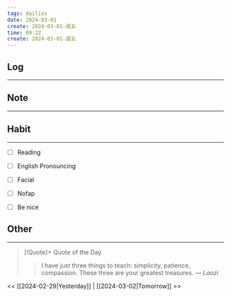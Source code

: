 ```yaml
---
tags: dailies  
date: 2024-03-01
create: 2024-03-01-週五
time: 09:22
create: 2024-03-01-週五
---
```


## Log
---


## Note
---


## Habit
---
- [ ] Reading
- [ ] English Pronouncing
- [ ] Facial
- [ ] Nofap
- [ ] Be nice


## Other
---

> [!Quote]+ Quote of the Day
> > I have just three things to teach: simplicity, patience, compassion. These three are your greatest treasures.
> — <cite>Laozi</cite>

<< [[2024-02-29|Yesterday]] | [[2024-03-02|Tomorrow]] >>